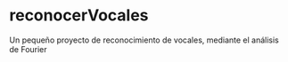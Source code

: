 # reconocerVocales
Un pequeño proyecto de reconocimiento de vocales, mediante el análisis de Fourier
